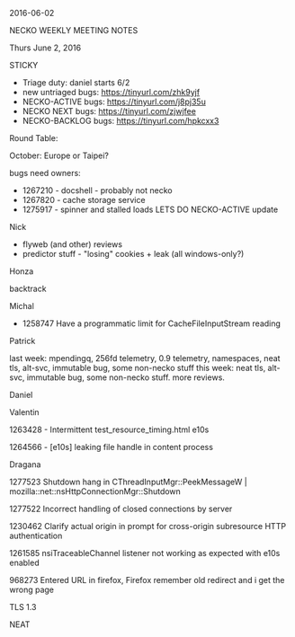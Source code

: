 2016-06-02

NECKO WEEKLY MEETING NOTES

Thurs June 2, 2016

STICKY

- Triage duty: daniel starts 6/2
-  new untriaged bugs: https://tinyurl.com/zhk9yjf
- NECKO-ACTIVE bugs: https://tinyurl.com/j8pj35u
- NECKO NEXT bugs: https://tinyurl.com/zjwjfee
- NECKO-BACKLOG bugs:  https://tinyurl.com/hpkcxx3

Round Table:

October: Europe or Taipei?

bugs need owners:

* 1267210 - docshell - probably not necko
* 1267820 - cache storage service
* 1275917 - spinner and stalled loads
LETS DO NECKO-ACTIVE update

Nick

 - flyweb (and other) reviews
 - predictor stuff - "losing" cookies + leak (all windows-only?)

Honza

backtrack

Michal

  - 1258747 Have a programmatic limit for CacheFileInputStream reading

Patrick

  last week: mpendingq, 256fd telemetry, 0.9 telemetry, namespaces, neat tls, alt-svc, immutable bug, some non-necko stuff
  this week: neat tls, alt-svc, immutable bug, some non-necko stuff. more reviews.

Daniel

Valentin

1263428 - Intermittent test_resource_timing.html e10s

1264566 - [e10s] leaking file handle in content process

Dragana

1277523 Shutdown hang in CThreadInputMgr::PeekMessageW | mozilla::net::nsHttpConnectionMgr::Shutdown

1277522 Incorrect handling of closed connections by server

1230462  Clarify actual origin in prompt for cross-origin subresource HTTP authentication

1261585 nsiTraceableChannel listener not working as expected with e10s enabled

968273 Entered URL in firefox, Firefox remember old redirect and i get the wrong page

TLS 1.3

NEAT

